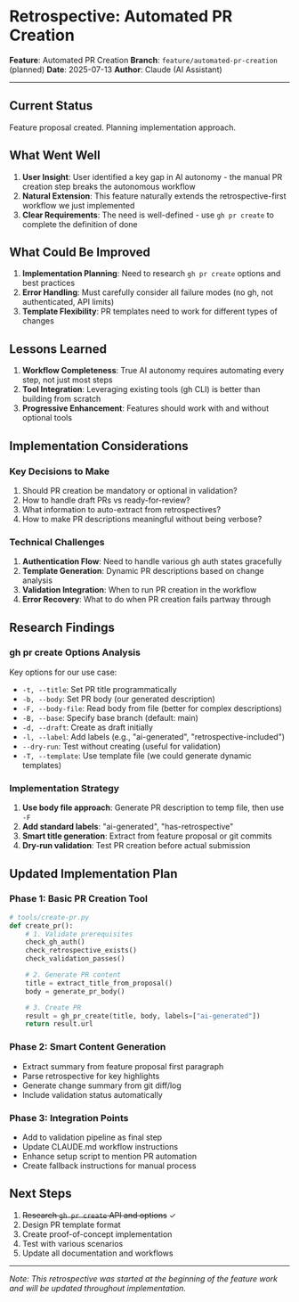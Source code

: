 # Retrospective: Automated PR Creation

**Feature**: Automated PR Creation
**Branch**: `feature/automated-pr-creation` (planned)
**Date**: 2025-07-13
**Author**: Claude (AI Assistant)

---

## Current Status
Feature proposal created. Planning implementation approach.

## What Went Well
1. **User Insight**: User identified a key gap in AI autonomy - the manual PR creation step breaks the autonomous workflow
2. **Natural Extension**: This feature naturally extends the retrospective-first workflow we just implemented
3. **Clear Requirements**: The need is well-defined - use `gh pr create` to complete the definition of done

## What Could Be Improved
1. **Implementation Planning**: Need to research `gh pr create` options and best practices
2. **Error Handling**: Must carefully consider all failure modes (no gh, not authenticated, API limits)
3. **Template Flexibility**: PR templates need to work for different types of changes

## Lessons Learned
1. **Workflow Completeness**: True AI autonomy requires automating every step, not just most steps
2. **Tool Integration**: Leveraging existing tools (gh CLI) is better than building from scratch
3. **Progressive Enhancement**: Features should work with and without optional tools

## Implementation Considerations

### Key Decisions to Make
1. Should PR creation be mandatory or optional in validation?
2. How to handle draft PRs vs ready-for-review?
3. What information to auto-extract from retrospectives?
4. How to make PR descriptions meaningful without being verbose?

### Technical Challenges
1. **Authentication Flow**: Need to handle various gh auth states gracefully
2. **Template Generation**: Dynamic PR descriptions based on change analysis
3. **Validation Integration**: When to run PR creation in the workflow
4. **Error Recovery**: What to do when PR creation fails partway through

## Research Findings

### gh pr create Options Analysis
Key options for our use case:
- `-t, --title`: Set PR title programmatically
- `-b, --body`: Set PR body (our generated description)
- `-F, --body-file`: Read body from file (better for complex descriptions)
- `-B, --base`: Specify base branch (default: main)
- `-d, --draft`: Create as draft initially
- `-l, --label`: Add labels (e.g., "ai-generated", "retrospective-included")
- `--dry-run`: Test without creating (useful for validation)
- `-T, --template`: Use template file (we could generate dynamic templates)

### Implementation Strategy
1. **Use body file approach**: Generate PR description to temp file, then use `-F`
2. **Add standard labels**: "ai-generated", "has-retrospective"
3. **Smart title generation**: Extract from feature proposal or git commits
4. **Dry-run validation**: Test PR creation before actual submission

## Updated Implementation Plan

### Phase 1: Basic PR Creation Tool
```python
# tools/create-pr.py
def create_pr():
    # 1. Validate prerequisites
    check_gh_auth()
    check_retrospective_exists()
    check_validation_passes()

    # 2. Generate PR content
    title = extract_title_from_proposal()
    body = generate_pr_body()

    # 3. Create PR
    result = gh_pr_create(title, body, labels=["ai-generated"])
    return result.url
```

### Phase 2: Smart Content Generation
- Extract summary from feature proposal first paragraph
- Parse retrospective for key highlights
- Generate change summary from git diff/log
- Include validation status automatically

### Phase 3: Integration Points
- Add to validation pipeline as final step
- Update CLAUDE.md workflow instructions
- Enhance setup script to mention PR automation
- Create fallback instructions for manual process

## Next Steps
1. ~~Research `gh pr create` API and options~~ ✓
2. Design PR template format
3. Create proof-of-concept implementation
4. Test with various scenarios
5. Update all documentation and workflows

---

*Note: This retrospective was started at the beginning of the feature work and will be updated throughout implementation.*